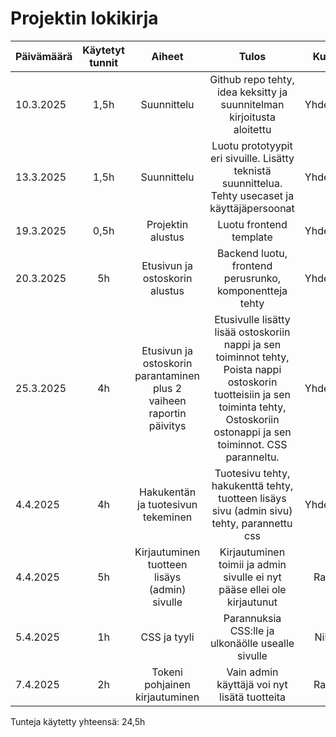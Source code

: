 # Projektin lokikirja


| Päivämäärä  | Käytetyt tunnit | Aiheet |  Tulos | Kuka |
| :---        |     :---:       |     :---:       |     :---:      |     :---:      |
|  10.3.2025 | 1,5h | Suunnittelu  | Github repo tehty, idea keksitty ja suunnitelman kirjoitusta aloitettu | Yhdessä |
|  13.3.2025 | 1,5h | Suunnittelu  | Luotu prototyypit eri sivuille. Lisätty teknistä suunnittelua. Tehty usecaset ja käyttäjäpersoonat | Yhdessä |
|  19.3.2025 | 0,5h | Projektin alustus  | Luotu frontend template | Yhdessä |
|  20.3.2025 | 5h | Etusivun ja ostoskorin alustus  | Backend luotu, frontend perusrunko, komponentteja tehty | Yhdessä |
|  25.3.2025 | 4h | Etusivun ja ostoskorin parantaminen plus 2 vaiheen raportin päivitys | Etusivulle lisätty lisää ostoskoriin nappi ja sen toiminnot tehty, Poista nappi ostoskorin tuotteisiin ja sen toiminta tehty, Ostoskoriin ostonappi ja sen toiminnot. CSS paranneltu. | Yhdessä |
|  4.4.2025 | 4h | Hakukentän ja tuotesivun tekeminen | Tuotesivu tehty, hakukenttä tehty, tuotteen lisäys sivu (admin sivu) tehty, parannettu css | Yhdessä |
|  4.4.2025 | 5h | Kirjautuminen tuotteen lisäys (admin) sivulle | Kirjautuminen toimii ja admin sivulle ei nyt pääse ellei ole kirjautunut | Rami |
|  5.4.2025 | 1h | CSS ja tyyli | Parannuksia CSS:lle ja ulkonäölle usealle sivulle | Niko |
|  7.4.2025 | 2h | Tokeni pohjainen kirjautuminen | Vain admin käyttäjä voi nyt lisätä tuotteita | Rami |

Tunteja käytetty yhteensä: 24,5h
